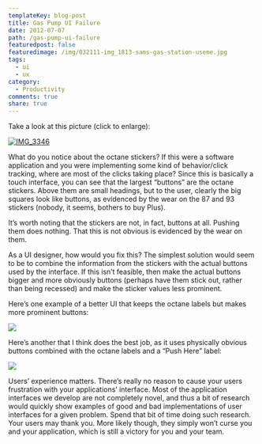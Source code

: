 ```yaml
---
templateKey: blog-post
title: Gas Pump UI Failure
date: 2012-07-07
path: /gas-pump-ui-failure
featuredpost: false
featuredimage: /img/032111-img_1813-sams-gas-station-useme.jpg
tags:
  - ui
  - ux
category:
  - Productivity
comments: true
share: true
---
```


Take a look at this picture (click to enlarge):

[![IMG_3346](/img/IMG_3346_thumb.jpg "IMG_3346")](/img/IMG_3346.jpg)

What do you notice about the octane stickers? If this were a software application and you were implementing some kind of behavior/click tracking, where are most of the clicks taking place? Since this is basically a touch interface, you can see that the largest “buttons” are the octane stickers. Above them are small headings, but to the user, clearly the big squares look like buttons, as evidenced by the wear on the 87 and 93 stickers (nobody, it seems, bothers to buy Plus).

It’s worth noting that the stickers are not, in fact, buttons at all. Pushing them does nothing. That this is not obvious is evidenced by the wear on them.

As a UI designer, how would you fix this? The simplest solution would seem to be to combine the information from the stickers with the actual buttons used by the interface. If this isn’t feasible, then make the actual buttons bigger and more obviously buttons (perhaps have them stick out, rather than being recessed) and make the sticker values less prominent.

Here’s one example of a better UI that keeps the octane labels but makes more prominent buttons:

![](/img/20100602125807Gas_Station_Pump_Five_Octane_Ratings.jpg)

Here’s another that I think does the best job, as it uses physically obvious buttons combined with the octane labels and a “Push Here” label:

![](/img/032111-img_1813-sams-gas-station-useme.jpg)

Users’ experience matters. There’s really no reason to cause your users frustration with your applications’ interface. Most of the application interfaces we develop are not completely novel, and thus a bit of research would quickly show examples of good and bad implementations of user interfaces for a given problem. Spend that bit of time doing such research. Your users may thank you. More likely though, they simply won’t curse you and your application, which is still a victory for you and your team.
